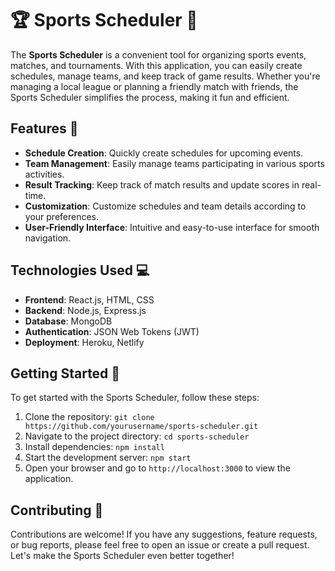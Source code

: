 # 🏆 Sports Scheduler 📅

The **Sports Scheduler** is a convenient tool for organizing sports events, matches, and tournaments. With this application, you can easily create schedules, manage teams, and keep track of game results. Whether you're managing a local league or planning a friendly match with friends, the Sports Scheduler simplifies the process, making it fun and efficient.

## Features 🌟

- **Schedule Creation**: Quickly create schedules for upcoming events.
- **Team Management**: Easily manage teams participating in various sports activities.
- **Result Tracking**: Keep track of match results and update scores in real-time.
- **Customization**: Customize schedules and team details according to your preferences.
- **User-Friendly Interface**: Intuitive and easy-to-use interface for smooth navigation.

## Technologies Used 💻

- **Frontend**: React.js, HTML, CSS
- **Backend**: Node.js, Express.js
- **Database**: MongoDB
- **Authentication**: JSON Web Tokens (JWT)
- **Deployment**: Heroku, Netlify

## Getting Started 🚀

To get started with the Sports Scheduler, follow these steps:

1. Clone the repository: `git clone https://github.com/yourusername/sports-scheduler.git`
2. Navigate to the project directory: `cd sports-scheduler`
3. Install dependencies: `npm install`
4. Start the development server: `npm start`
5. Open your browser and go to `http://localhost:3000` to view the application.

## Contributing 🤝

Contributions are welcome! If you have any suggestions, feature requests, or bug reports, please feel free to open an issue or create a pull request. Let's make the Sports Scheduler even better together!

